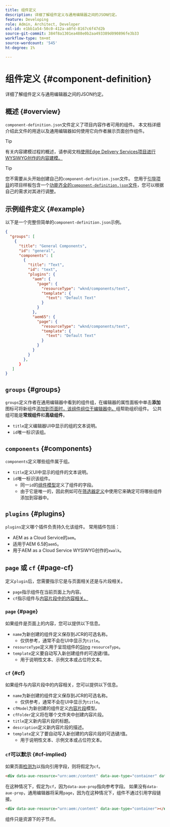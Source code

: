 ```yaml
---
title: 组件定义
description: 详细了解组件定义与通用编辑器之间的JSON约定。
feature: Developing
role: Admin, Architect, Developer
exl-id: e1bb1a54-50c0-412a-a8fd-8167c6f47d2b
source-git-commit: 384f8a1301ea488e0b2aa493389d090896fe3b33
workflow-type: tm+mt
source-wordcount: '545'
ht-degree: 1%

---
```


# 组件定义 {#component-definition}

详细了解组件定义与通用编辑器之间的JSON约定。

## 概述 {#overview}

`component-definition.json`文件定义了项目内容作者可用的组件。 本文档详细介绍此文件的用途以及通用编辑器如何使用它向作者展示页面创作组件。

>[!TIP]
>
>有关内容建模过程的概述，请参阅文档[使用Edge Delivery Services项目进行WYSIWYG创作的内容建模。](/help/edge/wysiwyg-authoring/content-modeling.md)

>[!TIP]
>
>您不需要从头开始创建自己的`component-definition.json`文件。 您用于[引导项目](/help/edge/wysiwyg-authoring/edge-dev-getting-started.md)的项目样板包含一个[功能齐全的`component-definition.json`文件](https://github.com/adobe-rnd/aem-boilerplate-xwalk/blob/main/component-definition.json)，您可以根据自己的需求对其进行调整。

## 示例组件定义 {#example}

以下是一个完整但简单的`component-definition.json`示例。

```json
{
  "groups": [
    {
      "title": "General Components",
      "id": "general",
      "components": [
        {
          "title": "Text",
          "id": "text",
          "plugins": {
            "aem": {
              "page": {
                "resourceType": "wknd/components/text",
                "template": {
                  "text": "Default Text"
                }
              }
            },
            "aem65": {
              "page": {
                "resourceType": "wknd/components/text",
                "template": {
                  "text": "Default Text"
                }
              }
            }
          }
        },
      }
   ]
}
```

## `groups` {#groups}

`groups`定义作者在通用编辑器中看到的组件组，在编辑器的属性面板中单击&#x200B;**添加**&#x200B;图标可将新组件[添加到页面时，该组件组位于编辑器中。](/help/sites-cloud/authoring/universal-editor/authoring.md#adding-components)组帮助组织组件。 公共组可能是&#x200B;**常规组件**&#x200B;和&#x200B;**高级组件**。

* `title`定义编辑器UI中显示的组的文本说明。
* `id`唯一标识该组。

## `components` {#components}

`components`定义哪些组件属于组。

* `title`定义UI中显示的组件的文本说明。
* `id`唯一标识该组件。
   * 同一`id`的[组件模型](/help/implementing/universal-editor/field-types.md#model-structure)定义了组件的字段。
   * 由于它是唯一的，因此例如可在[筛选器定义](/help/implementing/universal-editor/filtering.md)中使用它来确定可将哪些组件添加到容器中。

## `plugins` {#plugins}

`plugins`定义哪个插件负责持久化该组件。 常用插件包括：

* AEM as a Cloud Service的`aem`。
* 适用于AEM 6.5的`aem5`。
* 用于AEM as a Cloud Service WYSIWYG创作的`xwalk`。

## `page` 或 `cf` {#page-cf}

定义`plugin`后，您需要指示它是与页面相关还是与片段相关。

* `page`指示组件在当前页面上为内容。
* `cf`指示组件与[内容片段中的内容相关。](/help/assets/content-fragments/content-fragments.md)

### `page` {#page}

如果组件是页面上的内容，您可以提供以下信息。

* `name`为新创建的组件定义保存到JCR的可选名称。
   * 仅供参考，通常不会在UI中显示为`title`。
* `resourceType`定义用于呈现组件的[Sling](/help/implementing/developing/introduction/sling-cheatsheet.md) `resourceType`。
* `template`定义要自动写入新创建组件的可选键/值。
   * 用于说明性文本、示例文本或占位符文本。

### `cf` {#cf}

如果组件与内容片段中的内容相关，您可以提供以下信息。

* `name`为新创建的组件定义保存到JCR的可选名称。
   * 仅供参考，通常不会在UI中显示为`title`。
* `cfModel`为新创建的组件定义[内容片段](/help/assets/content-fragments/content-fragments-models.md)模型。
* `cfFolder`定义将在哪个文件夹中创建内容片段。
* `title`定义新内容片段的标题。
* `description`定义新内容片段的描述。
* `template`定义了要自动写入新创建的内容片段的可选键/值。
   * 用于说明性文本、示例文本或占位符文本。

### `cf`可以默示 {#cf-implied}

如果页面[检测为](/help/implementing/universal-editor/getting-started.md#instrument-page)以指向引用字段，则将假定为`cf`。

```html
<div data-aue-resource="urn:aem:/content" data-aue-type="container" data-aue-prop="field"></div>
```

在这种情况下，假定为`cf`，因为`data-aue-prop`指向参考字段。 如果没有`data-aue-prop`，通用编辑器将采用`page`，因为在这种情况下，组件不通过引用字段链接。

```html
<div data-aue-resource="urn:aem:/content" data-aue-type="container"></div>
```

组件只是资源下的子节点。
